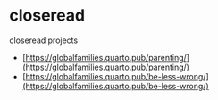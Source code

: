 # closeread

closeread projects

* [https://globalfamilies.quarto.pub/parenting/](https://globalfamilies.quarto.pub/parenting/)
* [https://globalfamilies.quarto.pub/be-less-wrong/](https://globalfamilies.quarto.pub/be-less-wrong/)



